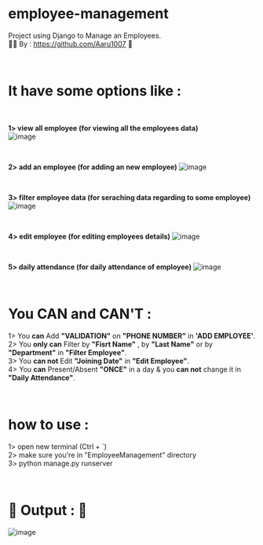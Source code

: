 # employee-management
Project using Django to Manage an Employees.\
👨‍💻 By : https://github.com/Aaru1007 🗿

<br>

# **It have some options like :** 

<br>

**1> view all employee (for viewing all the employees data)**\
![image](https://github.com/Aaru1007/employee-management/assets/123654170/f0f45372-c06e-4d3c-99b2-27a8cf31df08)

<br>

**2> add an employee (for adding an new employee)**
![image](https://github.com/Aaru1007/employee-management/assets/123654170/0df0d4bb-84ae-4ea4-b7de-9ef2eed36ceb)

<br>

**3> filter employee data (for seraching data regarding to some employee)**
![image](https://github.com/Aaru1007/employee-management/assets/123654170/6ae81098-8c4f-4ba9-be57-98576b9e132d)

<br>

**4> edit employee (for editing employees details)**
![image](https://github.com/Aaru1007/employee-management/assets/123654170/4c179a4f-0b73-48c1-a314-c94e304ff00c)

<br>

**5> daily attendance (for daily attendance of employee)**
![image](https://github.com/Aaru1007/employee-management/assets/123654170/ada4e393-cc90-4241-ab1c-fbd8559b4181)

<br>

# You CAN and CAN'T :
1> You **can** Add **"VALIDATION"** on **"PHONE NUMBER"** in **'ADD EMPLOYEE'**.\
2> You **only can** Filter by **"Fisrt Name"** , by **"Last Name"** or by **"Department"** in **"Filter Employee"**.\
3> You **can not** Edit **"Joining Date"** in **"Edit Employee"**.\
4> You **can** Present/Absent **"ONCE"** in a day & you **can not** change it in **"Daily Attendance"**.

<br>

# how to use : 
1> open new terminal (Ctrl + `)\
2> make sure you're in "EmployeeManagement" directory\
3> python manage.py runserver

<br>

# 🔻 Output : 🔻
![image](https://github.com/Aaru1007/employee-management/assets/123654170/7b50ae1f-dab0-4ca7-944e-6bfb57c046ab)
